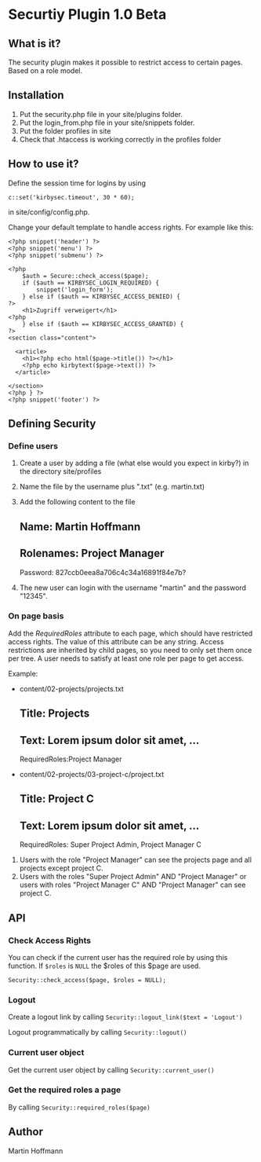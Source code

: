 # Securtiy Plugin 1.0 Beta

## What is it?

The security plugin makes it possible to restrict access to certain pages. Based on a role model.

## Installation 

1. Put the security.php file in your site/plugins folder.
2. Put the login_from.php file in your site/snippets folder.
3. Put the folder profiles in site
4. Check that .htaccess is working correctly in the profiles folder

## How to use it?

Define the session time for logins by using

	c::set('kirbysec.timeout', 30 * 60);  
	
in site/config/config.php.
  
Change your default template to handle access rights. For example like this:

	<?php snippet('header') ?>
	<?php snippet('menu') ?>
	<?php snippet('submenu') ?>

	<?php 
		$auth = Secure::check_access($page);
		if ($auth == KIRBYSEC_LOGIN_REQUIRED) {
			snippet('login_form');
		} else if ($auth == KIRBYSEC_ACCESS_DENIED) {
	?>
		<h1>Zugriff verweigert</h1>
	<?php
		} else if ($auth == KIRBYSEC_ACCESS_GRANTED) {
	?>
	<section class="content">

	  <article>
		<h1><?php echo html($page->title()) ?></h1>
		<?php echo kirbytext($page->text()) ?>
	  </article>

	</section>
	<?php } ?>
	<?php snippet('footer') ?>

	
## Defining Security

### Define users

1. Create a user by adding a file (what else would you expect in kirby?) in the directory site/profiles
2. Name the file by the username plus ".txt" (e.g. martin.txt)
3. Add the following content to the file

	Name: Martin Hoffmann
	----
	Rolenames: Project Manager
	----
	Password: 827ccb0eea8a706c4c34a16891f84e7b?
	
4. The new user can login with the username "martin" and the password "12345".

### On page basis

Add the *RequiredRoles* attribute to each page, which should have restricted access rights. The value of this attribute can be any string. 
Access restrictions are inherited by child pages, so you need to only set them once per tree. A user needs to satisfy at least one role per page to get access.

Example:

- content/02-projects/projects.txt

	Title: Projects
	----
	Text: Lorem ipsum dolor sit amet, ...
	----
	RequiredRoles:Project Manager
	
- content/02-projects/03-project-c/project.txt

	Title: Project C
	----
	Text: Lorem ipsum dolor sit amet, ...
	----
	RequiredRoles: Super Project Admin, Project Manager C
	
1. Users with the role "Project Manager" can see the projects page and all projects except project C.
2. Users with the roles "Super Project Admin" AND "Project Manager" or users with roles "Project Manager C" AND "Project Manager" can see project C.

## API

### Check Access Rights

You can check if the current user has the required role by using this function. If `$roles` is `NULL` the $roles of this $page are used.

	Security::check_access($page, $roles = NULL);
	
### Logout

Create a logout link by calling `Security::logout_link($text = 'Logout')`

Logout programmatically by calling `Security::logout()`

### Current user object

Get the current user object by calling `Security::current_user()`

### Get the required roles a page

By calling `Security::required_roles($page)`

	    
## Author
Martin Hoffmann
